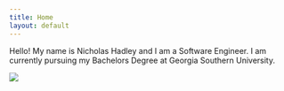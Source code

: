 ```yaml
---
title: Home
layout: default
---
```


<div class="container">
  <div class="intro">
    <p>Hello! My name is Nicholas Hadley and I am a Software Engineer. I am currently pursuing my Bachelors Degree at Georgia Southern University.</p>
    <img class="portrait" src="{{ '/assets/images/headshot.png' | relative_url }}" />
  </div>
</div>
